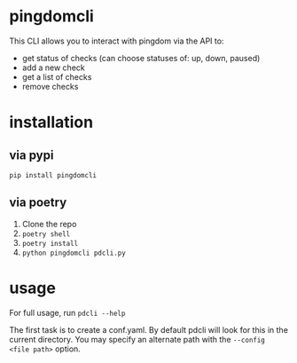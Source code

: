 # pingdomcli

This CLI allows you to interact with pingdom via the API to:
 - get status of checks (can choose statuses of: up, down, paused)
 - add a new check
 - get a list of checks
 - remove checks

# installation
## via pypi
`pip install pingdomcli`
## via poetry
 1. Clone the repo
 2. `poetry shell`
 3. `poetry install`
 4. `python pingdomcli pdcli.py`

# usage
For full usage, run `pdcli --help`

The first task is to create a conf.yaml.  By default pdcli will look for this in
the current directory.  You may specify an alternate path with the `--config <file
path>` option.
